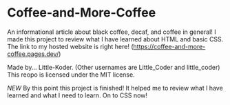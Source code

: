 <!--Title of the repo-->
# Coffee-and-More-Coffee
 An informational article about black coffee, decaf, and coffee in general! I made this project to review what I have learned about HTML and basic CSS.
 The link to my hosted website is right here! (https://coffee-and-more-coffee.pages.dev/)

 Made by... Little-Koder. (Other usernames are Little_Coder and little_coder)
 This reopo is licensed under the MIT license.
 
 *NEW*
       By this point this project is finished! It helped me to review what I have learned and what I need to learn. On to CSS now!
